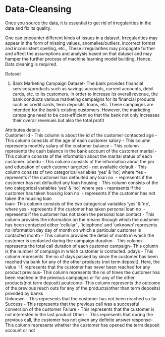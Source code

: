 # Data-Cleansing

Once you source the data, it is essential to get rid of irregularities in the data and fix its quality.


One can encounter different kinds of issues in a dataset. Irregularities may appear in the form of missing values, anomalies/outliers, incorrect format and inconsistent spelling, etc., These irregularities may propagate further and affect the assumptions and analysis based on that dataset and may hamper the further process of machine learning model building. Hence, Data cleaning is required.


Dataset
1) Bank Marketing Campaign Dataset-
The bank provides financial services/products such as savings accounts, current accounts, debit cards, etc. to its customers. In order to increase its overall revenue, the bank conducts various marketing campaigns for its financial products such as credit cards, term deposits, loans, etc. These campaigns are intended for the bank’s existing customers. However, the marketing campaigns need to be cost-efficient so that the bank not only increases their overall revenues but also the total profit


Attributes details	
Customer id	- This column is about the id of the customer contacted
age	- This column consists of the age of each customer
salary	- This column represents monthly salary of the customer
balance	- This column represents the cash balance in the bank account of the customer
marital	 - This column consists of the information about the marital status of each customer.
jobedu	- This column consists of the information about the job and education of each cutomer
targeted	- not available
default - This column consists of two categorical variables ‘yes’ & ‘no’, where Yes - represents if the customer has defaulted any loan           no  - represents if the customer has not defaulted any loan
housing	 - This column consists of the two categorical variables ‘yes’ & ‘no’, where yes - represents if the customer has taken housing loan  no  - represents if the customer has not taken the housing loan                                                                                                                              
loan- This column consists of the two categorical variables ‘yes’ & ‘no’, where yes - represents if the customer has taken personal loan  no  - represents if the customer has not taken the personal loan
contact - This column provides the information on the means through which the customer has been contacted either ‘cellular’ , ‘telephone’ and ‘unknown’ represents no information day	day of month on which a particular customer is contacted
month	- This column provides the detail of month in which the customer is contacted during the campaign
duration	- This column represents the total call duration of each customer 
campaign- This column is the number of campaign in which customer is contacted.
pdays - This column represents  the no of days passed by since the customer has been reached via bank for any of the other products (not term deposit). Here, the value ‘-1’ represents that the customer has never been reached for any product
previous- This column represents the no of times the customer has been reached in the previous campaigns or for any of the other products(not term deposit)
poutcome- This column represents the outcome of the previous reach outs for any of the products(other than term deposits) provided by banks                                                                                                    
Unknown - This represents that the customer has not been reached so far   
Success - This represents that the previous call was a successful conversion of the customer                                            Failure - This represents that the customer is not interested in the last product                                                        Other -  This represents that during the previous call, the customer has not given any definite answer
response- This column represents whether the customer has opened the term deposit account or not
